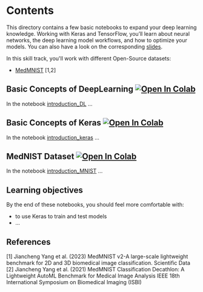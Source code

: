 # Contents

This directory contains a few basic notebooks to expand your deep learning knowledge. Working with Keras and TensorFlow, you’ll learn about neural networks, the deep learning model workflows, and how to optimize your models. You can also have a look on the corresponding [slides](https://raw.githack.com/University-Clinic-of-Neuroradiology/python-bootcamp/develop/notebooks/DeepLearning/slides/DeepLearning.slides.html#/).

In this skill track, you'll work with different Open-Source datasets:
- [MedMNIST](https://medmnist.com/) [1,2]

## Basic Concepts of DeepLearning <a href="https://colab.research.google.com/github/University-Clinic-of-Neuroradiology/python-bootcamp/blob/main/notebooks/DeepLearning/01_introduction_DL.ipynb"><img src="https://colab.research.google.com/assets/colab-badge.svg" alt="Open In Colab"/></a>
In the notebook [introduction_DL](01_introduction_DL.ipynb) ...

## Basic Concepts of Keras <a href="https://colab.research.google.com/github/University-Clinic-of-Neuroradiology/python-bootcamp/blob/main/notebooks/DeepLearning/02_introduction_keras.ipynb"><img src="https://colab.research.google.com/assets/colab-badge.svg" alt="Open In Colab"/></a>
In the notebook [introduction_keras](02_introduction_keras.ipynb) ...

## MedNIST Dataset <a href="https://colab.research.google.com/github/University-Clinic-of-Neuroradiology/python-bootcamp/blob/main/notebooks/DeepLearning/03_introduction_MNIST.ipynb"><img src="https://colab.research.google.com/assets/colab-badge.svg" alt="Open In Colab"/></a>
In the notebook [introduction_MNIST](03_introduction_MNIST.ipynb) ...


## Learning objectives

By the end of these notebooks, you should feel more comfortable with:
- to use Keras to train and test models
- ...


## References
<a id="1">[1]</a>
Jiancheng Yang et al. (2023)
MedMNIST v2-A large-scale lightweight benchmark for 2D and 3D biomedical image classification.
Scientific Data
<a id="2">[2]</a> 
Jiancheng Yang et al. (2021)
MedMNIST Classification Decathlon: A Lightweight AutoML Benchmark for Medical Image Analysis
IEEE 18th International Symposium on Biomedical Imaging (ISBI)
